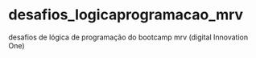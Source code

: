 # desafios_logicaprogramacao_mrv
desafios de lógica de programação do bootcamp mrv (digital Innovation One)
